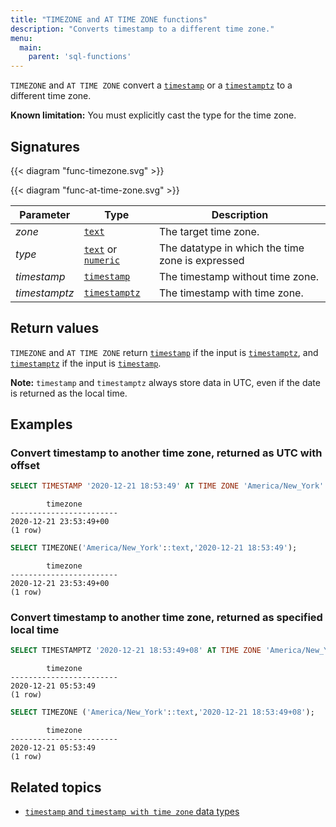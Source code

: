 ```yaml
---
title: "TIMEZONE and AT TIME ZONE functions"
description: "Converts timestamp to a different time zone."
menu:
  main:
    parent: 'sql-functions'
---
```


`TIMEZONE` and `AT TIME ZONE` convert a [`timestamp`](../../types/timestamp/#timestamp-info) or a [`timestamptz`](../../types/timestamp/#timestamp-with-time-zone-info) to a different time zone.

**Known limitation:** You must explicitly cast the type for the time zone.

## Signatures

{{< diagram "func-timezone.svg" >}}

{{< diagram "func-at-time-zone.svg" >}}

Parameter | Type | Description
----------|------|------------
_zone_ | [`text`](../../types/text) | The target time zone.
_type_  |[`text`](../../types/text) or [`numeric`](../../types/numeric) |  The datatype in which the time zone is expressed
_timestamp_ | [`timestamp`](../../types/timestamp/#timestamp-info) | The timestamp without time zone.  |   |
_timestamptz_ | [`timestamptz`](../../types/timestamp/#timestamp-with-time-zone-info) | The timestamp with time zone.

## Return values

`TIMEZONE` and  `AT TIME ZONE` return [`timestamp`](../../types/timestamp/#timestamp-info) if the input is [`timestamptz`](../../types/timestamp/#timestamp-with-time-zone-info), and [`timestamptz`](../../types/timestamp/#timestamp-with-time-zone-info) if the input is [`timestamp`](../../types/timestamp/#timestamp-info).

**Note:** `timestamp` and `timestamptz` always store data in UTC, even if the date is returned as the local time.

## Examples

### Convert timestamp to another time zone, returned as UTC with offset

```sql
SELECT TIMESTAMP '2020-12-21 18:53:49' AT TIME ZONE 'America/New_York'::text;
```
```
        timezone
------------------------
2020-12-21 23:53:49+00
(1 row)
```

```sql
SELECT TIMEZONE('America/New_York'::text,'2020-12-21 18:53:49');
```
```
        timezone
------------------------
2020-12-21 23:53:49+00
(1 row)
```

### Convert timestamp to another time zone, returned as specified local time

```sql
SELECT TIMESTAMPTZ '2020-12-21 18:53:49+08' AT TIME ZONE 'America/New_York'::text;
```
```
        timezone
------------------------
2020-12-21 05:53:49
(1 row)
```

```sql
SELECT TIMEZONE ('America/New_York'::text,'2020-12-21 18:53:49+08');
```
```
        timezone
------------------------
2020-12-21 05:53:49
(1 row)
```

## Related topics
* [`timestamp` and `timestamp with time zone` data types](../../types/timestamp)
